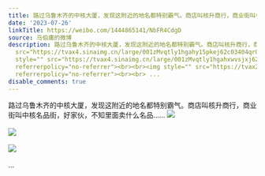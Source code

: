 ```yaml
---
title: 路过乌鲁木齐的中核大厦，发现这附近的地名都特别霸气。商店叫核升商行，商业街叫中核名品街，好家伙，不知里面卖什么名品…… [图片][图片][图片]
date: '2023-07-26'
linkTitle: https://weibo.com/1444865141/NbFR4CdgD
source: 马伯庸的微博
description: 路过乌鲁木齐的中核大厦，发现这附近的地名都特别霸气。商店叫核升商行，商业街叫中核名品街，好家伙，不知里面卖什么名品…… <img style=""
  src="https://tvax4.sinaimg.cn/large/001zMvqtly1hgahy15pkej62c03404qr02.jpg" referrerpolicy="no-referrer"><br><br><img
  style="" src="https://tvax4.sinaimg.cn/large/001zMvqtly1hgahxwvsjxj62c0340hdw02.jpg"
  referrerpolicy="no-referrer"><br><br><img style="" src="https://tvax2.sinaimg.cn/large/001zMvqtly1hgahy62imvj62c0340b2b02.jpg"
  referrerpolicy="no-referrer"><br><br> ...
disable_comments: true
---
```

路过乌鲁木齐的中核大厦，发现这附近的地名都特别霸气。商店叫核升商行，商业街叫中核名品街，好家伙，不知里面卖什么名品…… <img style="" src="https://tvax4.sinaimg.cn/large/001zMvqtly1hgahy15pkej62c03404qr02.jpg" referrerpolicy="no-referrer"><br><br><img style="" src="https://tvax4.sinaimg.cn/large/001zMvqtly1hgahxwvsjxj62c0340hdw02.jpg" referrerpolicy="no-referrer"><br><br><img style="" src="https://tvax2.sinaimg.cn/large/001zMvqtly1hgahy62imvj62c0340b2b02.jpg" referrerpolicy="no-referrer"><br><br> ...